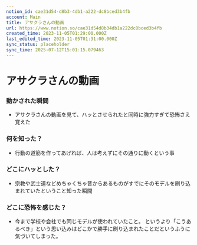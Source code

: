 ```yaml
---
notion_id: cae31d54-d8b3-4db1-a222-dc8bced3b4fb
account: Main
title: アサクラさんの動画
url: https://www.notion.so/cae31d54d8b34db1a222dc8bced3b4fb
created_time: 2023-11-05T01:29:00.000Z
last_edited_time: 2023-11-05T01:31:00.000Z
sync_status: placeholder
sync_time: 2025-07-12T15:01:15.079463
---
```

# アサクラさんの動画

### 動かされた瞬間
- アサクラさんの動画を見て、ハッとさせられたと同時に強力すぎて恐怖さえ覚えた
### 何を知った？
- 行動の道筋を作ってあげれば、人は考えずにその通りに動くという事
### どこにハッとした？
- 宗教や武士道などめちゃくちゃ昔からあるものがすでにそのモデルを刷り込まれていたということ知った瞬間
### どこに恐怖を感じた？
- 今まで学校や会社でも同じモデルが使われていたこと。
というより「こうあるべき」という思い込みはどこかで勝手に刷り込まれたことだというふうに気づいてしまった。